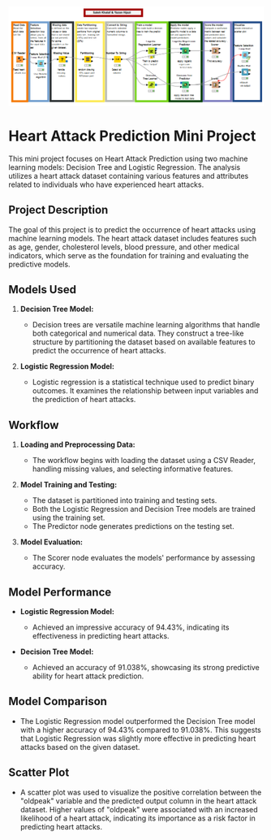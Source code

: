 ![First LOOK!](Workflow.png)


# Heart Attack Prediction Mini Project 
This mini project focuses on Heart Attack Prediction using two machine learning models: Decision Tree and Logistic Regression. The analysis utilizes a heart attack dataset containing various features and attributes related to individuals who have experienced heart attacks.

## Project Description
The goal of this project is to predict the occurrence of heart attacks using machine learning models. The heart attack dataset includes features such as age, gender, cholesterol levels, blood pressure, and other medical indicators, which serve as the foundation for training and evaluating the predictive models.

## Models Used
1. **Decision Tree Model:**
   - Decision trees are versatile machine learning algorithms that handle both categorical and numerical data. They construct a tree-like structure by partitioning the dataset based on available features to predict the occurrence of heart attacks.

2. **Logistic Regression Model:**
   - Logistic regression is a statistical technique used to predict binary outcomes. It examines the relationship between input variables and the prediction of heart attacks.

## Workflow
1. **Loading and Preprocessing Data:**
   - The workflow begins with loading the dataset using a CSV Reader, handling missing values, and selecting informative features.
  
2. **Model Training and Testing:**
   - The dataset is partitioned into training and testing sets.
   - Both the Logistic Regression and Decision Tree models are trained using the training set.
   - The Predictor node generates predictions on the testing set.

3. **Model Evaluation:**
   - The Scorer node evaluates the models' performance by assessing accuracy.

## Model Performance
- **Logistic Regression Model:**
  - Achieved an impressive accuracy of 94.43%, indicating its effectiveness in predicting heart attacks.

- **Decision Tree Model:**
  - Achieved an accuracy of 91.038%, showcasing its strong predictive ability for heart attack prediction.

## Model Comparison
- The Logistic Regression model outperformed the Decision Tree model with a higher accuracy of 94.43% compared to 91.038%. This suggests that Logistic Regression was slightly more effective in predicting heart attacks based on the given dataset.

## Scatter Plot
- A scatter plot was used to visualize the positive correlation between the "oldpeak" variable and the predicted output column in the heart attack dataset. Higher values of "oldpeak" were associated with an increased likelihood of a heart attack, indicating its importance as a risk factor in predicting heart attacks.

